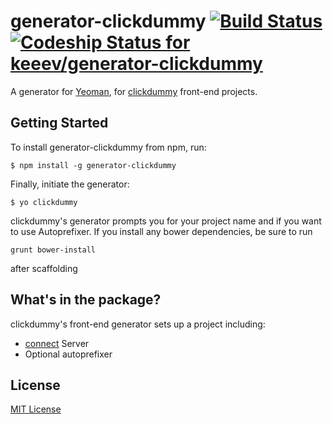 # generator-clickdummy [![Build Status](https://travis-ci.org/keeev/generator-clickdummy.svg?branch=master)](https://travis-ci.org/keeev/generator-clickdummy) [ ![Codeship Status for keeev/generator-clickdummy](https://codeship.io/projects/362c3ee0-0ff3-0132-92f1-725c5371edc1/status)](https://codeship.io/projects/32752)

A generator for [Yeoman](http://yeoman.io), for [clickdummy](http://clickdummy.com) front-end projects.


## Getting Started

To install generator-clickdummy from npm, run:

```
$ npm install -g generator-clickdummy
```

Finally, initiate the generator:

```
$ yo clickdummy
```

clickdummy's generator prompts you for your project name and if you want to use Autoprefixer.
If you install any bower dependencies, be sure to run

```
grunt bower-install
```

after scaffolding

## What's in the package?

clickdummy's front-end generator sets up a project including:

* [connect](http://www.senchalabs.org/connect/) Server
* Optional autoprefixer


## License

[MIT License](http://en.wikipedia.org/wiki/MIT_License)
